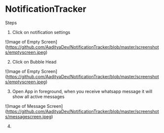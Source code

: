 # NotificationTracker

Steps

1. Click on notification settings

![Image of Empty Screen]
(https://github.com/AadityaDev/NotificationTracker/blob/master/screenshots/emptyscreen.jpeg)


2. Click on Bubble Head

![Image of Empty Screen]
(https://github.com/AadityaDev/NotificationTracker/blob/master/screenshots/emptyscreen.jpeg)

3. Open App in foreground, when you receive whatsapp message it will show all active messages

![Image of Message Screen]
(https://github.com/AadityaDev/NotificationTracker/blob/master/screenshots/messagescreen.jpeg)

4.
